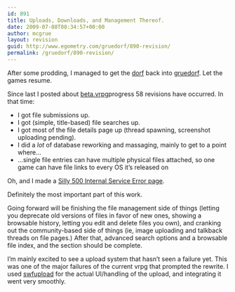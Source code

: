 ```yaml
---
id: 891
title: Uploads, Downloads, and Management Thereof.
date: 2009-07-08T08:34:57+00:00
author: mcgrue
layout: revision
guid: http://www.egometry.com/gruedorf/890-revision/
permalink: /gruedorf/890-revision/
---
```

After some prodding, I managed to get the <a href="http://www.gearleaf.com/node/39" target=_blank>dorf</a> back into <a href=http://www.johnweng.com/gruedorf/ target=_blank>gruedorf</a>. Let the games resume.

Since last I posted about <a href=http://beta.verge-rpg.com/ target=_blank>beta.vrpg</a>progress 58 revisions have occurred. In that time:

  * I got file submissions up.
  * I got (simple, title-based) file searches up.
  * I got most of the file details page up (thread spawning, screenshot uploading pending).
  * I did a _lot_ of database reworking and massaging, mainly to get to a point where&#8230;
  * &#8230;single file entries can have multiple physical files attached, so one game can have file links to every OS it&#8217;s released on

Oh, and I made a <a href=http://beta.verge-rpg.com/simulated-bad-error target=_blank>Silly 500 Internal Service Error page</a>.

Definitely the most important part of this work.

Going forward will be finishing the file management side of things (letting you deprecate old versions of files in favor of new ones, showing a browsable history, letting you edit and delete files you own), and cranking out the community-based side of things (ie, image uploading and talkback threads on file pages.) After that, advanced search options and a browsable file index, and the section should be complete.

I&#8217;m mainly excited to see a upload system that hasn&#8217;t seen a failure yet. This was one of the major failures of the current vrpg that prompted the rewrite. I used <a target=_blank href=http://www.swfupload.org/>swfupload</a> for the actual UI/handling of the upload, and integrating it went very smoothly.